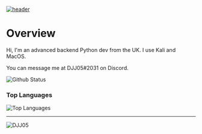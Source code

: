 [![header](https://capsule-render.vercel.app/api?type=wave&color=timeGradient&height=200&section=header&text=DJJ05&fontSize=45)](https://github.com/DJJ05)<br>

# Overview
Hi, I'm an advanced backend Python dev from the UK. I use Kali and MacOS.

You can message me at DJJ05#2031 on Discord.

![Github Status](https://github-readme-stats.vercel.app/api?username=DJJ05&show_icons=true&theme=tokyonight)
### Top Languages
![Top Languages](https://github-readme-stats.vercel.app/api/top-langs/?username=DJJ05&theme=tokyonight)<br/>

-----

<p align="left"> <img src="https://komarev.com/ghpvc/?username=DJJ05" alt="DJJ05" /> </p>
